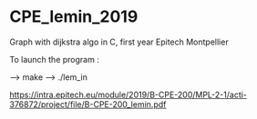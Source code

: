 # CPE_lemin_2019
Graph with dijkstra algo in C, first year Epitech Montpellier

To launch the program :

--> make
--> ./lem_in

https://intra.epitech.eu/module/2019/B-CPE-200/MPL-2-1/acti-376872/project/file/B-CPE-200_lemin.pdf

